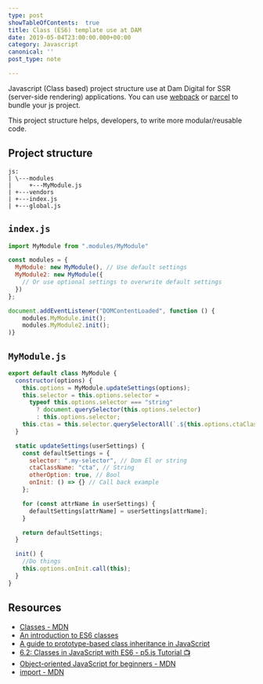 ```yaml
---
type: post
showTableOfContents:  true
title: Class (ES6) template use at DAM
date: 2019-05-04T23:00:00.000+00:00
category: Javascript
canonical: ''
post_type: note

---
```

Javascript (Class based) project structure use at Dam Digital for SSR (server-side rendering) applications. You can use [webpack](https://webpack.js.org/) or [parcel](https://parceljs.org/) to bundle your js project.

This project structure helps, developers, to write more modular/reusable code.

## Project structure

    js:
    | \---modules
    |     +---MyModule.js
    | +---vendors
    | +---index.js
    | +---global.js

## `index.js`

```js
import MyModule from ".modules/MyModule"

const modules = {
  MyModule: new MyModule(), // Use default settings
  MyModule2: new MyModule({
    // Or use optional settings to overwrite default settings
  })
};

document.addEventListener("DOMContentLoaded", function () {
    modules.MyModule.init();
    modules.MyModule2.init();
)}
```

## `MyModule.js`

```js
export default class MyModule {
  constructor(options) {
    this.options = MyModule.updateSettings(options);
    this.selector = this.options.selector =
      typeof this.options.selector === "string"
        ? document.querySelector(this.options.selector)
        : this.options.selector;
    this.ctas = this.selector.querySelectorAll(`.${this.options.ctaClassName}`);
  }

  static updateSettings(userSettings) {
    const defaultSettings = {
      selector: ".my-selector", // Dom El or string
      ctaClassName: "cta", // String
      otherOption: true, // Bool
      onInit: () => {} // Call back example
    };

    for (const attrName in userSettings) {
      defaultSettings[attrName] = userSettings[attrName];
    }

    return defaultSettings;
  }

  init() {
    //Do things
    this.options.onInit.call(this);
  }
}
```

## Resources

- [Classes - MDN](https://developer.mozilla.org/en-US/docs/Web/JavaScript/Reference/Classes)
- [An introduction to ES6 classes](https://javascriptplayground.com/introduction-to-es6-classes-tutorial/)
- [A guide to prototype-based class inheritance in JavaScript](https://medium.freecodecamp.org/a-guide-to-prototype-based-class-inheritance-in-javascript-84953db26df0)
- [6.2: Classes in JavaScript with ES6 - p5.js Tutorial 📺](https://www.youtube.com/watch?v=T-HGdc8L-7w)
- [Object-oriented Java​Script for beginners - MDN](https://developer.mozilla.org/en-US/docs/Learn/JavaScript/Objects/Object-oriented_JS)
- [import - MDN](https://developer.mozilla.org/en-US/docs/Web/JavaScript/Reference/Statements/import)